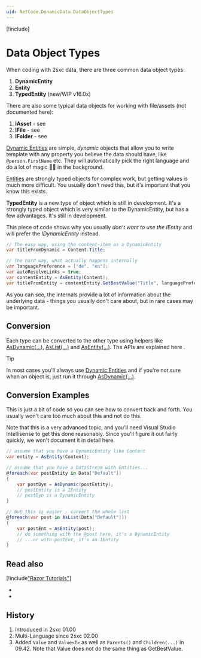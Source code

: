 ```yaml
---
uid: NetCode.DynamicData.DataObjectTypes
---
```


[!include[](~/pages/basics/stack/_shared-float-summary.md)]
<style>.context-box-summary .data-all { visibility: visible; } </style>

# Data Object Types

When coding with 2sxc data, there are three common data object types:

1. **DynamicEntity**
1. **Entity**
1. **TypedEntity** (new/WIP v16.0x)

There are also some typical data objects for working with file/assets (not documented here):

1. **IAsset** - see [](xref:ToSic.Sxc.Adam.IAsset)
1. **IFile** - see [](xref:ToSic.Sxc.Adam.IFile)
1. **IFolder** - see [](xref:ToSic.Sxc.Adam.IFolder)

[Dynamic Entities](xref:NetCode.DynamicData.DynamicEntity) are simple, _dynamic_ objects that allow you to write template with any property you believe the data should have, like `@person.FirstName` etc.
They will automatically pick the right language and do a lot of magic 🧙‍♂️ in the background.


[Entities](xref:NetCode.DynamicData.Entity) are strongly typed objects for complex work, but getting values is much more difficult.
You usually don't need this, but it's important that you know this exists.

**TypedEntity** is a new type of object which is still in development.
It's a strongly typed object which is very similar to the DynamicEntity, but has a few advantages.
It's still in development.

This piece of code shows why you usually _don't want to use the IEntity_ and will prefer the _IDynamicEntity_ instead.

```cs
// The easy way, using the content-item as a DynamicEntity
var titleFromDynamic = Content.Title; 

// The hard way, what actually happens internally
var languagePreference = ["de", "en"];
var autoResolveLinks = true;
var contentEntity = AsEntity(Content);
var titleFromEntity = contentEntity.GetBestValue("Title", languagePreference, autoResolveLinks);

```

As you can see, the internals provide a lot of information about the underlying data - things you usually don't care about, but in rare cases may be important.

## Conversion

Each type can be converted to the other type using helpers like [AsDynamic(...)](xref:NetCode.DynamicCode.AsDynamic), [AsList(...)](xref:NetCode.DynamicCode.AsList) and [AsEntity(...)](xref:NetCode.DynamicCode.AsEntity). The APIs are explained here [](xref:NetCode.DynamicCode.Index).

> [!TIP]
> In most cases you'll always use [Dynamic Entities](xref:NetCode.DynamicData.DynamicEntity) and if you're not sure whan an object is, just run it through [AsDynamic(...)](xref:NetCode.DynamicCode.AsDynamic).


## Conversion Examples

This is just a bit of code so you can see how to convert back and forth. You usually won't care too much about this and not do this.

Note that this is a very advanced topic, and you'll need Visual Studio Intellisense to get this done reasonably. Since you'll figure it out fairly quickly, we won't document it in detail here.

```cs
// assume that you have a DynamicEntity like Content
var entity = AsEntity(Content);

// assume that you have a DataStream with Entities...
@foreach(var postEntity in Data["Default"])
{
    var postDyn = AsDynamic(postEntity);
    // postEntity is a IEntity
    // postDyn is a DynamicEntity
}

// but this is easier - convert the whole list
@foreach(var post in AsList(Data["Default"]))
{
    var postEnt = AsEntity(post);
    // do something with the @post here, it's a DynamicEntity
    // ...or with postEnt, it's an IEntity
}
```


## Read also

[!include["Razor Tutorials"](~/shared/tutorials/razor.md)]


* [](xref:NetCode.DynamicData.DynamicEntity)
* [](xref:NetCode.DynamicData.Entity)

## History

1. Introduced in 2sxc 01.00
1. Multi-Language since 2sxc 02.00
1. Added `Value` and `Value<T>` as well as `Parents()` and `Children(...)` in 09.42. Note that Value does not do the same thing as GetBestValue.
